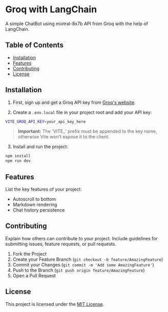 # Groq with LangChain

A simple ChatBot using mixtral-8x7b API from Groq with the help of LangChain.

## Table of Contents

- [Installation](#installation)
- [Features](#features)
- [Contributing](#contributing)
- [License](#license)

## Installation

1. First, sign up and get a Groq API key from [Groq's website](https://www.groq.com).

2. Create a `.env.local` file in your project root and add your API key:

```bash
VITE_GROQ_API_KEY=your_api_key_here
```

> **Important:** The 'VITE\_' prefix must be appended to the key name, otherwise Vite won't expose it to the client.

3. Install and run the project:

```bash
npm install
npm run dev
```

## Features

List the key features of your project:

- Autoscroll to bottom
- Markdown rendering
- Chat history persistence

## Contributing

Explain how others can contribute to your project. Include guidelines for submitting issues, feature requests, or pull requests.

1. Fork the Project
2. Create your Feature Branch (`git checkout -b feature/AmazingFeature`)
3. Commit your Changes (`git commit -m 'Add some AmazingFeature'`)
4. Push to the Branch (`git push origin feature/AmazingFeature`)
5. Open a Pull Request

## License

This project is licensed under the [MIT License](LICENSE).
